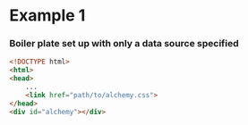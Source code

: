 # Example 1
### Boiler plate set up with only a data source specified
```html
<!DOCTYPE html>
<html>
<head>
    ...
    <link href="path/to/alchemy.css">
</head>
<div id="alchemy"></div>
```